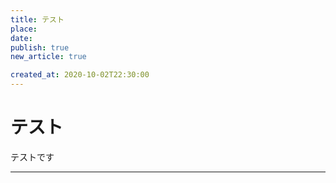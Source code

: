 ```yaml
---
title: テスト
place: 
date: 
publish: true
new_article: true

created_at: 2020-10-02T22:30:00
---
```


# テスト
テストです

---

